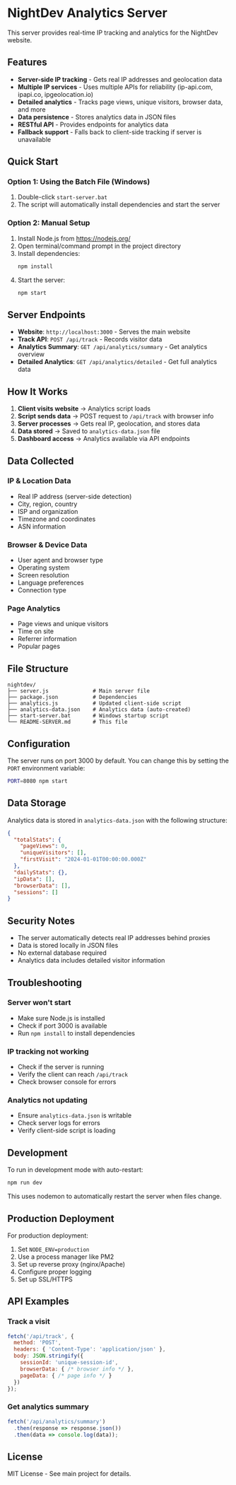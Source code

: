 # NightDev Analytics Server

This server provides real-time IP tracking and analytics for the NightDev website.

## Features

- **Server-side IP tracking** - Gets real IP addresses and geolocation data
- **Multiple IP services** - Uses multiple APIs for reliability (ip-api.com, ipapi.co, ipgeolocation.io)
- **Detailed analytics** - Tracks page views, unique visitors, browser data, and more
- **Data persistence** - Stores analytics data in JSON files
- **RESTful API** - Provides endpoints for analytics data
- **Fallback support** - Falls back to client-side tracking if server is unavailable

## Quick Start

### Option 1: Using the Batch File (Windows)
1. Double-click `start-server.bat`
2. The script will automatically install dependencies and start the server

### Option 2: Manual Setup
1. Install Node.js from https://nodejs.org/
2. Open terminal/command prompt in the project directory
3. Install dependencies:
   ```bash
   npm install
   ```
4. Start the server:
   ```bash
   npm start
   ```

## Server Endpoints

- **Website**: `http://localhost:3000` - Serves the main website
- **Track API**: `POST /api/track` - Records visitor data
- **Analytics Summary**: `GET /api/analytics/summary` - Get analytics overview
- **Detailed Analytics**: `GET /api/analytics/detailed` - Get full analytics data

## How It Works

1. **Client visits website** → Analytics script loads
2. **Script sends data** → POST request to `/api/track` with browser info
3. **Server processes** → Gets real IP, geolocation, and stores data
4. **Data stored** → Saved to `analytics-data.json` file
5. **Dashboard access** → Analytics available via API endpoints

## Data Collected

### IP & Location Data
- Real IP address (server-side detection)
- City, region, country
- ISP and organization
- Timezone and coordinates
- ASN information

### Browser & Device Data
- User agent and browser type
- Operating system
- Screen resolution
- Language preferences
- Connection type

### Page Analytics
- Page views and unique visitors
- Time on site
- Referrer information
- Popular pages

## File Structure

```
nightdev/
├── server.js              # Main server file
├── package.json           # Dependencies
├── analytics.js           # Updated client-side script
├── analytics-data.json    # Analytics data (auto-created)
├── start-server.bat       # Windows startup script
└── README-SERVER.md       # This file
```

## Configuration

The server runs on port 3000 by default. You can change this by setting the `PORT` environment variable:

```bash
PORT=8080 npm start
```

## Data Storage

Analytics data is stored in `analytics-data.json` with the following structure:

```json
{
  "totalStats": {
    "pageViews": 0,
    "uniqueVisitors": [],
    "firstVisit": "2024-01-01T00:00:00.000Z"
  },
  "dailyStats": {},
  "ipData": [],
  "browserData": [],
  "sessions": []
}
```

## Security Notes

- The server automatically detects real IP addresses behind proxies
- Data is stored locally in JSON files
- No external database required
- Analytics data includes detailed visitor information

## Troubleshooting

### Server won't start
- Make sure Node.js is installed
- Check if port 3000 is available
- Run `npm install` to install dependencies

### IP tracking not working
- Check if the server is running
- Verify the client can reach `/api/track`
- Check browser console for errors

### Analytics not updating
- Ensure `analytics-data.json` is writable
- Check server logs for errors
- Verify client-side script is loading

## Development

To run in development mode with auto-restart:

```bash
npm run dev
```

This uses nodemon to automatically restart the server when files change.

## Production Deployment

For production deployment:

1. Set `NODE_ENV=production`
2. Use a process manager like PM2
3. Set up reverse proxy (nginx/Apache)
4. Configure proper logging
5. Set up SSL/HTTPS

## API Examples

### Track a visit
```javascript
fetch('/api/track', {
  method: 'POST',
  headers: { 'Content-Type': 'application/json' },
  body: JSON.stringify({
    sessionId: 'unique-session-id',
    browserData: { /* browser info */ },
    pageData: { /* page info */ }
  })
});
```

### Get analytics summary
```javascript
fetch('/api/analytics/summary')
  .then(response => response.json())
  .then(data => console.log(data));
```

## License

MIT License - See main project for details.